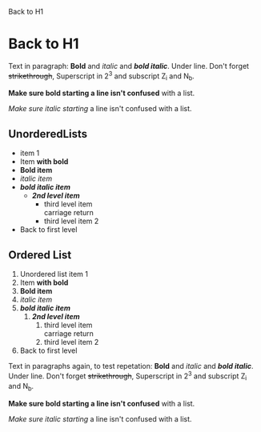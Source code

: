 Back to H1
# Back to H1

Text in paragraph: **Bold** and *italic* and ***bold italic***. Under line. Don\'t forget ~~strikethrough~~, Superscript in 2<sup>3</sup> and subscript Z<sub>i</sub> and N<sub>b</sub>.

**Make sure bold starting a line isn\'t confused** with a list.

*Make sure italic starting* a line isn\'t confused with a list.

## UnorderedLists

-   item 1
-   Item **with bold**
-   **Bold item**
-   *italic item*
-   ***bold italic item***
    -   ***2nd level item***
        -   third level item\
            carriage return
        -   third level item 2
-   Back to first level

## Ordered List

1.  Unordered list item 1
2.  Item **with bold**
3.  **Bold item**
4.  *italic item*
5.  ***bold italic item***
    1.  ***2nd level item***
        1.  third level item\
            carriage return
        2.  third level item 2
6.  Back to first level

Text in paragraphs again, to test repetation: **Bold** and *italic* and ***bold italic***. Under line. Don\'t forget ~~strikethrough~~, Superscript in 2<sup>3</sup> and subscript Z<sub>i</sub> and N<sub>b</sub>.

**Make sure bold starting a line isn\'t confused** with a list.

*Make sure italic starting* a line isn\'t confused with a list.
